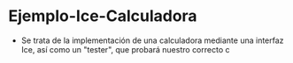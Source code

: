 # Ejemplo-Ice-Calculadora

* Se trata de la implementación de una calculadora mediante una interfaz Ice, así como un "tester", que probará nuestro correcto c
